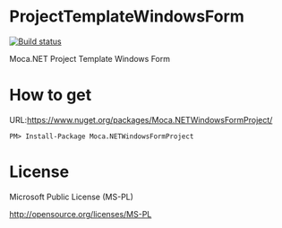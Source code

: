 # ProjectTemplateWindowsForm

[![Build status](https://ci.appveyor.com/api/projects/status/8u0e0ex6h8jljiwn?svg=true)](https://ci.appveyor.com/project/miyabis/projecttemplatewindowsform)

Moca.NET Project Template Windows Form

How to get
==========

URL:https://www.nuget.org/packages/Moca.NETWindowsFormProject/
```
PM> Install-Package Moca.NETWindowsFormProject
```

License
=======

Microsoft Public License (MS-PL)

http://opensource.org/licenses/MS-PL
